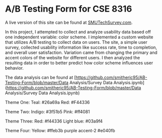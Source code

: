 # A/B Testing Form for CSE 8316

A live version of this site can be found at [SMUTechSurvey.com](http://smutechsurvey.com).

In this project, I attempted to collect and analyze usability data based off one independent variable: color scheme. I implemented a custom website that utilizes A/B testing to collect data on users. The site, a simple user survey, collected usability information like success rate, time to completion, and overall user satisfaction. Variation came from changing the primary and accent colors of the website for different users. I then analyzed the resulting data in order to better predict how color scheme influences user behavior.

The data analysis can be found at [https://github.com/smitheric95/AB-Testing-Form/blob/master/Data Analysis/Survey Data Analysis.ipynb](https://github.com/smitheric95/AB-Testing-Form/blob/master/Data Analysis/Survey Data Analysis.ipynb)


Theme One: 
	Teal: #26a69a
	Red: #F44336

Theme Two:
	Indigo: #3f51b5
	Pink: #ff4081

Theme Three:
	Red: #f44336
	Light blue: #03a9f4

Theme Four:
	Yellow: #ffeb3b
	purple accent-2 #e040fb